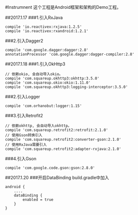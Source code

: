 #Instrumnent
这个工程是Android框架和架构的Demo工程。

##2017.1.17
###1.引入RxJava
```
compile 'io.reactivex:rxjava:1.2.5'
compile 'io.reactivex:rxandroid:1.2.1'
```
###2.引入Dagger2
```
compile 'com.google.dagger:dagger:2.8'
annotationProcessor 'com.google.dagger:dagger-compiler:2.8'
```

##2017.1.18
###1.引入OkHttp3
```
// 依赖okio, 会自动导入okio。
compile 'com.squareup.okhttp3:okhttp:3.5.0'
compile 'com.squareup.okio:okio:1.11.0'
compile 'com.squareup.okhttp3:logging-interceptor:3.5.0'
```
###2.引入Logger
```
compile 'com.orhanobut:logger:1.15'
```
###3.引入Retrofit2
```
// 依赖okhttp, 会自动导入okhttp。
compile 'com.squareup.retrofit2:retrofit:2.1.0'
// 使用Gson转换引入
compile 'com.squareup.retrofit2:converter-gson:2.1.0'
// 使用RxJava需要引入
compile 'com.squareup.retrofit2:adapter-rxjava:2.1.0'
```
###4.引入Gson
```
compile 'com.google.code.gson:gson:2.8.0'
```

##2017.1.20
###开启DataBinding
build.gradle中加入
```
android {
    ....
    dataBinding {
        enabled = true
    }
}
```
